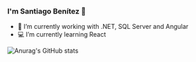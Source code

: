 ### I'm Santiago Benítez 👋



- :paperclip: I’m currently working with .NET, SQL Server and Angular
- :computer: I’m currently learning React



![Anurag's GitHub stats](https://github-readme-stats.vercel.app/api?username=sbenitez73&show_icons=true&theme=dracula)
